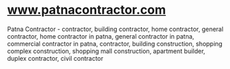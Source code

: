 # www.patnacontractor.com
Patna Contractor - contractor, building contractor, home contractor, general contractor, home contractor in patna, general contractor in patna, commercial contractor in patna, contractor, building construction, shopping complex construction, shopping mall construction, apartment builder, duplex contractor, civil contractor
